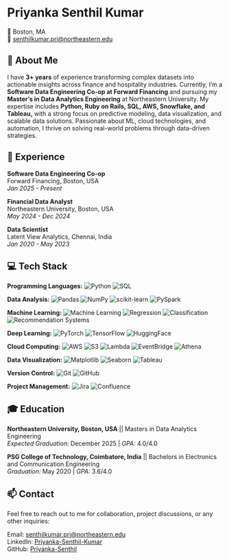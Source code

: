 # Priyanka Senthil Kumar

📍 Boston, MA  
📧 [senthilkumar.pri@northeastern.edu](mailto:senthilkumar.pri@northeastern.edu)  

## 🚀 About Me

I have **3+ years** of experience transforming complex datasets into actionable insights across finance and hospitality industries. Currently, I’m a **Software Data Engineering Co-op at Forward Financing** and pursuing my **Master’s in Data Analytics Engineering** at Northeastern University. My expertise includes **Python, Ruby on Rails, SQL, AWS, Snowflake, and Tableau,** with a strong focus on predictive modeling, data visualization, and scalable data solutions. Passionate about ML, cloud technologies, and automation, I thrive on solving real-world problems through data-driven strategies.

## 💼 Experience

**Software Data Engineering Co-op**  
Forward Financing, Boston, USA             
*Jan 2025 - Present*

**Financial Data Analyst**  
Northeastern University, Boston, USA  
*May 2024 - Dec 2024*

**Data Scientist**  
Latent View Analytics, Chennai, India  
*Jan 2020 - May 2023*

## 💻 Tech Stack

**Programming Languages:**
![Python](https://img.shields.io/badge/-Python-3776AB?logo=python&logoColor=white)
![SQL](https://img.shields.io/badge/-SQL-CC2927?logo=microsoft-sql-server&logoColor=white)

**Data Analysis:**
![Pandas](https://img.shields.io/badge/-Pandas-150458?logo=pandas&logoColor=white)
![NumPy](https://img.shields.io/badge/-NumPy-013243?logo=numpy&logoColor=white)
![scikit-learn](https://img.shields.io/badge/-scikit--learn-F7931E?logo=scikit-learn&logoColor=white)
![PySpark](https://img.shields.io/badge/-PySpark-E25A1C?logo=apache-spark&logoColor=white)

**Machine Learning:**
![Machine Learning](https://img.shields.io/badge/-Machine%20Learning-102230?logo=machine-learning&logoColor=white)
![Regression](https://img.shields.io/badge/-Regression-3178C6?logo=statistics&logoColor=white)
![Classification](https://img.shields.io/badge/-Classification-3178C6?logo=statistics&logoColor=white)
![Recommendation Systems](https://img.shields.io/badge/-Recommendation%20Systems-3178C6?logo=recommendation-engine&logoColor=white)


**Deep Learning:**
![PyTorch](https://img.shields.io/badge/-PyTorch-EE4C2C?logo=pytorch&logoColor=white)
![TensorFlow](https://img.shields.io/badge/-TensorFlow-FF6F00?logo=tensorflow&logoColor=white)
![HuggingFace](https://img.shields.io/badge/-HuggingFace-FFD700?logo=huggingface&logoColor=white)

**Cloud Computing:**
![AWS](https://img.shields.io/badge/-AWS-232F3E?logo=amazon-aws&logoColor=white)
![S3](https://img.shields.io/badge/-S3-232F3E?logo=amazon-s3&logoColor=white)
![Lambda](https://img.shields.io/badge/-Lambda-232F3E?logo=aws-lambda&logoColor=white)
![EventBridge](https://img.shields.io/badge/-EventBridge-232F3E?logo=aws-eventbridge&logoColor=white)
![Athena](https://img.shields.io/badge/-Athena-232F3E?logo=aws-athena&logoColor=white)

**Data Visualization:**
![Matplotlib](https://img.shields.io/badge/-Matplotlib-4169E1?logo=matplotlib&logoColor=white)
![Seaborn](https://img.shields.io/badge/-Seaborn-69A5D8?logo=seaborn&logoColor=white)
![Tableau](https://img.shields.io/badge/-Tableau-E97627?logo=tableau&logoColor=white)

**Version Control:**
![Git](https://img.shields.io/badge/-Git-F05032?logo=git&logoColor=white)
![GitHub](https://img.shields.io/badge/-GitHub-181717?logo=github&logoColor=white)

**Project Management:**
![Jira](https://img.shields.io/badge/-Jira-0052CC?logo=jira&logoColor=white)
![Confluence](https://img.shields.io/badge/-Confluence-172B4D?logo=confluence&logoColor=white)


## 🎓 Education

**Northeastern University, Boston, USA** || Masters in Data Analytics Engineering  
*Expected Graduation:* December 2025 | *GPA:* 4.0/4.0  

**PSG College of Technology, Coimbatore, India**  || Bachelors in Electronics and Communication Engineering  
*Graduation:* May 2020 | *GPA:* 3.6/4.0  

## 📫 Contact

Feel free to reach out to me for collaboration, project discussions, or any other inquiries:

Email: [senthilkumar.pri@northeastern.edu](mailto:senthilkumar.pri@northeastern.edu)  
LinkedIn: [Priyanka-Senthil-Kumar](https://www.linkedin.com/in/priyanka-25)  
GitHub: [Priyanka-Senthil](https://github.com/priyanka-senthil)
